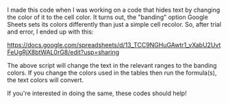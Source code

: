 I made this code when I was working on a code that hides text by changing the color of it to the cell color. It turns out, the "banding" option Google Sheets sets its colors differently than just a simple cell recolor. So, after trial and error, I ended up with this: 

https://docs.google.com/spreadsheets/d/13_TCC9NGHuGAwtr1_vXabU2UvtFeUgRjX8btWAL0rG8/edit?usp=sharing

The above script will change the text in the relevant ranges to the banding colors. If you change the colors used in the tables then run the formula(s), the text colors will convert.

If you're interested in doing the same, these codes should help!
